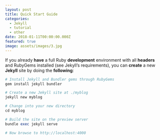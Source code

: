 ```yaml
---
layout: post
title: Quick Start Guide
categories:
  - Jekyll
  - tutorial
  - other
date: 2018-01-11T00:00:00.000Z
featured: true
image: assets/images/3.jpg
---
```

If you already **have** a full Ruby **development** environment with all **headers** and RubyGems installed (see Jekyll’s requirements), you can **create** a new **Jekyll** site by doing the **following**:

```ruby
# Install Jekyll and Bundler gems through RubyGems
gem install jekyll bundler

# Create a new Jekyll site at ./myblog
jekyll new myblog

# Change into your new directory
cd myblog

# Build the site on the preview server
bundle exec jekyll serve

# Now browse to http://localhost:4000
```

